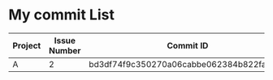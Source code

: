 
# My commit List
|Project|Issue Number|Commit ID|
|-|-|-|
|A|2|bd3df74f9c350270a06cabbe062384b822fa05eb|
